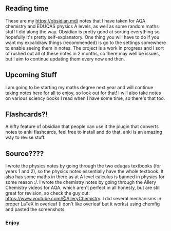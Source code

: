 ## Reading time
These are my https://obsidian.md/ notes that I have taken for AQA chemistry and EDUQAS physics A levels, as well as some random maths stuff I did along the way. Obsidian is pretty good at sorting everything so hopefully it's pretty self-explanatory. One thing you will have to do if you want my excalidraw things (recommended) is go to the settings somewhere to enable seeing them in notes. The project is a work in progress and I sort of rushed out all of these notes in 2 months, so there may well be issues, but I aim to continue updating them every now and then.
## Upcoming Stuff
I am going to be starting my maths degree next year and will continue taking notes here for all to enjoy, so look out for that! I will also take notes on various sciency books I read when I have some time, so there's that too.
## Flashcards?!
A nifty feature of obsidian that people can use it the plugin that converts notes to anki flashcards, feel free to install and do that, anki is an amazing way to revise stuff.
## Source????
I wrote the physics notes by going through the two eduqas textbooks (for years 1 and 2), so the physics notes essentially have the whole textbook. It also has some maths in there as at A level calculus is banned in physics for some reason :/. 
I wrote the chemistry notes by going through the Allery Chemistry videos for AQA, which aren't perfect in all honesty, but are still great for revision, so check the guy out: https://www.youtube.com/@AlleryChemistry. I did several mechanisms in proper LaTeX in overleaf (I don't like overleaf but it works) using chemfig and pasted the screenshots.
### Enjoy
